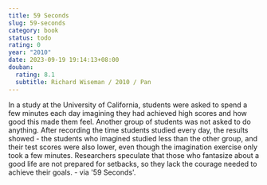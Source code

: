 ```yaml
---
title: 59 Seconds
slug: 59-seconds
category: book
status: todo
rating: 0
year: "2010"
date: 2023-09-19 19:14:13+08:00
douban:
  rating: 8.1
  subtitle: Richard Wiseman / 2010 / Pan
---
```


In a study at the University of California, students were asked to spend a few minutes each day imagining they had achieved high scores and how good this made them feel. Another group of students was not asked to do anything. After recording the time students studied every day, the results showed - the students who imagined studied less than the other group, and their test scores were also lower, even though the imagination exercise only took a few minutes. Researchers speculate that those who fantasize about a good life are not prepared for setbacks, so they lack the courage needed to achieve their goals. - via '59 Seconds'.
